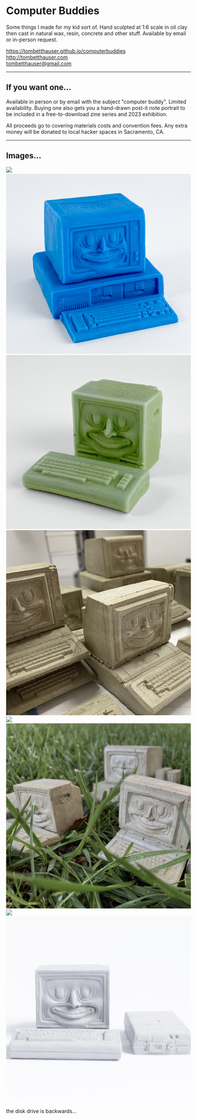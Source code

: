 # Computer Buddies

Some things I made for my kid sort of. Hand sculpted at 1:6 scale in oil clay then cast in natural wax, resin, concrete and other stuff. Available by email or in-person request.

<a href="<https://tombetthauser.github.io/computerbuddies>">https://tombetthauser.github.io/computerbuddies</a><br>
<a href="<http://tombetthauser.com>">http://tombetthauser.com</a><br>
<a href="#hello">tombetthauser@gmail.com</a><br>

---

## If you want one...

Available in person or by email with the subject "computer buddy". Limited availability. Buying one also gets you a hand-drawn post-it note portrait to be included in a free-to-download zine series and 2023 exhibition.

All proceeds go to covering materials costs and convention fees. Any extra money will be donated to local hacker spaces in Sacramento, CA.

---

## Images...


<img src="./assets/images/34.jpg">
<img src="./assets/images/33.jpg">
<img src="./assets/images/32.jpg">
<img src="./assets/images/35.jpg">
<img src="./assets/images/BettHauser-17.jpg"> 
<img src="./assets/images/36.jpg">
<img src="./assets/images/BettHauser-2.jpg">
<img src="./assets/images/BettHauser-23.jpg"> 
<p>the disk drive is backwards...</p>

